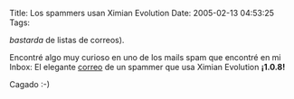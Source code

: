 Title: Los spammers usan Ximian Evolution
Date: 2005-02-13 04:53:25
Tags: 

<p><i>bastarda</i> de listas de correos).</p>
<p>Encontré algo muy curioso en uno de los mails spam que encontré en mi Inbox: El elegante <a href="http://www.damog.net/files/pics/ximian-spammer.png"> correo</a> de un spammer que usa Ximian Evolution <b>¡1.0.8!</b></p>
<p>Cagado :-)</p>
<br/><br/>
